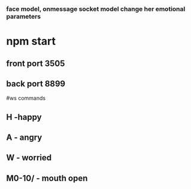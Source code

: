 ### face model, onmessage socket model change her emotional parameters
# npm start
## front port 3505
## back port 8899

#ws commands

## H -happy
## A - angry
## W - worried
## M0-10/ - mouth open